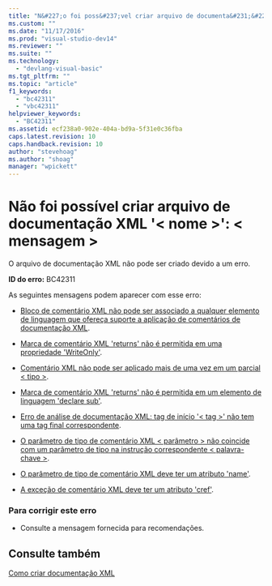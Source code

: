 ```yaml
---
title: "N&#227;o foi poss&#237;vel criar arquivo de documenta&#231;&#227;o XML &#39;&lt; nome &gt;&#39;: &lt; mensagem &gt; | Microsoft Docs"
ms.custom: ""
ms.date: "11/17/2016"
ms.prod: "visual-studio-dev14"
ms.reviewer: ""
ms.suite: ""
ms.technology: 
  - "devlang-visual-basic"
ms.tgt_pltfrm: ""
ms.topic: "article"
f1_keywords: 
  - "bc42311"
  - "vbc42311"
helpviewer_keywords: 
  - "BC42311"
ms.assetid: ecf238a0-902e-404a-bd9a-5f31e0c36fba
caps.latest.revision: 10
caps.handback.revision: 10
author: "stevehoag"
ms.author: "shoag"
manager: "wpickett"
---
```

# N&#227;o foi poss&#237;vel criar arquivo de documenta&#231;&#227;o XML &#39;&lt; nome &gt;&#39;: &lt; mensagem &gt;
O arquivo de documentação XML não pode ser criado devido a um erro.  
  
 **ID do erro:** BC42311  
  
 As seguintes mensagens podem aparecer com esse erro:  
  
-   [Bloco de comentário XML não pode ser associado a qualquer elemento de linguagem que ofereça suporte a aplicação de comentários de documentação XML](../../visual-basic/misc/bc42312.md).  
  
-   [Marca de comentário XML 'returns' não é permitida em uma propriedade 'WriteOnly'](../../visual-basic/misc/bc42313.md).  
  
-   [Comentário XML não pode ser aplicado mais de uma vez em um parcial \< tipo \>](../../visual-basic/misc/bc42314.md).  
  
-   [Marca de comentário XML 'returns' não é permitida em um elemento de linguagem 'declare sub'](../../visual-basic/misc/bc42315.md).  
  
-   [Erro de análise de documentação XML: tag de início '\< tag \>' não tem uma tag final correspondente](../../visual-basic/misc/bc42316.md).  
  
-   [O parâmetro de tipo de comentário XML \< parâmetro \> não coincide com um parâmetro de tipo na instrução correspondente \< palavra\-chave \>](../../visual-basic/misc/bc42317.md).  
  
-   [O parâmetro de tipo de comentário XML deve ter um atributo 'name'](../../visual-basic/misc/bc42318.md).  
  
-   [A exceção de comentário XML deve ter um atributo 'cref'](../../visual-basic/language-reference/error-messages/xml-comment-exception-must-have-a-cref-attribute.md).  
  
### Para corrigir este erro  
  
-   Consulte a mensagem fornecida para recomendações.  
  
## Consulte também  
 [Como criar documentação XML](../Topic/How%20to:%20Create%20XML%20Documentation%20in%20Visual%20Basic.md)